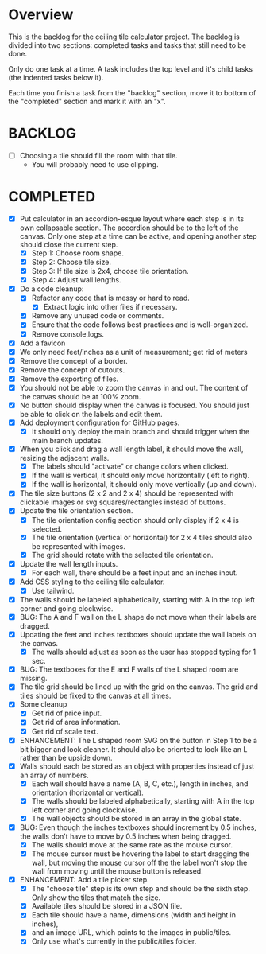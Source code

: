 # Overview

This is the backlog for the ceiling tile calculator project. The backlog is divided into two sections: completed tasks
and tasks that still need to be done.

Only do one task at a time. A task includes the top level and it's child tasks (the indented tasks below it).

Each time you finish a task from the "backlog" section, move it to bottom of the "completed" section and mark it with
an "x".

# BACKLOG

- [ ] Choosing a tile should fill the room with that tile.  
  - You will probably need to use clipping.

# COMPLETED

- [x] Put calculator in an accordion-esque layout where each step is in its own collapsable section. The accordion
      should be to the left of the canvas. Only one step at a time can be active, and opening another step should close the
      current step.
  - [x] Step 1: Choose room shape.
  - [x] Step 2: Choose tile size.
  - [x] Step 3: If tile size is 2x4, choose tile orientation.
  - [x] Step 4: Adjust wall lengths.
- [x] Do a code cleanup:
  - [x] Refactor any code that is messy or hard to read.
    - [x] Extract logic into other files if necessary.
  - [x] Remove any unused code or comments.
  - [x] Ensure that the code follows best practices and is well-organized.
  - [x] Remove console.logs.
- [x] Add a favicon
- [x] We only need feet/inches as a unit of measurement; get rid of meters
- [x] Remove the concept of a border.
- [x] Remove the concept of cutouts.
- [x] Remove the exporting of files.
- [x] You should not be able to zoom the canvas in and out. The content of the canvas should be at 100% zoom.
- [x] No button should display when the canvas is focused. You should just be able to click on the labels and edit them.
- [x] Add deployment configuration for GitHub pages.
  - [x] It should only deploy the main branch and should trigger when the main branch updates.
- [x] When you click and drag a wall length label, it should move the wall, resizing the adjacent walls.
  - [x] The labels should "activate" or change colors when clicked.
  - [x] If the wall is vertical, it should only move horizontally (left to right).
  - [x] If the wall is horizontal, it should only move vertically (up and down).
- [x] The tile size buttons (2 x 2 and 2 x 4) should be represented with clickable images or svg squares/rectangles
      instead of buttons.
- [x] Update the tile orientation section.
  - [x] The tile orientation config section should only display if 2 x 4 is selected.
  - [x] The tile orientation (vertical or horizontal) for 2 x 4 tiles should also be represented with images.
  - [x] The grid should rotate with the selected tile orientation.
- [x] Update the wall length inputs.
  - [x] For each wall, there should be a feet input and an inches input.
- [x] Add CSS styling to the ceiling tile calculator.
  - [x] Use tailwind.
- [x] The walls should be labeled alphabetically, starting with A in the top left corner and going clockwise.
- [x] BUG: The A and F wall on the L shape do not move when their labels are dragged.
- [x] Updating the feet and inches textboxes should update the wall labels on the canvas.
  - [x] The walls should adjust as soon as the user has stopped typing for 1 sec.
- [x] BUG: The textboxes for the E and F walls of the L shaped room are missing.
- [x] The tile grid should be lined up with the grid on the canvas. The grid and tiles should be fixed to the canvas at
      all times.
- [x] Some cleanup
  - [x] Get rid of price input.
  - [x] Get rid of area information.
  - [x] Get rid of scale text.
- [x] ENHANCEMENT: The L shaped room SVG on the button in Step 1 to be a bit bigger and look cleaner. It should
      also be oriented to look like an L rather than be upside down.
- [x] Walls should each be stored as an object with properties instead of just an array of numbers.
  - [x] Each wall should have a name (A, B, C, etc.), length in inches, and orientation (horizontal or vertical).
  - [x] The walls should be labeled alphabetically, starting with A in the top left corner and going clockwise.
  - [x] The wall objects should be stored in an array in the global state.
- [x] BUG: Even though the inches textboxes should increment by 0.5 inches, the walls don't have to move by 0.5 inches
      when being dragged.
  - [x] The walls should move at the same rate as the mouse cursor.
  - [x] The mouse cursor must be hovering the label to start dragging the wall, but moving the mouse cursor off the
        the label won't stop the wall from moving until the mouse button is released.
- [x] ENHANCEMENT: Add a tile picker step.
  - [x] The "choose tile" step is its own step and should be the sixth step. Only show the tiles that match the size.
  - [x] Available tiles should be stored in a JSON file.
  - [x] Each tile should have a name, dimensions (width and height in inches),
  - [x] and an image URL, which points to the images in public/tiles.
  - [x] Only use what's currently in the public/tiles folder.
